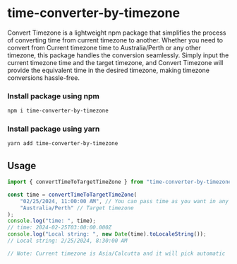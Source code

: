 # time-converter-by-timezone

Convert Timezone is a lightweight npm package that simplifies the process of converting time from current timezone to another. Whether you need to convert from Current timezone time to Australia/Perth or any other timezone, this package handles the conversion seamlessly. Simply input the current timezone time and the target timezone, and Convert Timezone will provide the equivalent time in the desired timezone, making timezone conversions hassle-free.

### Install package using npm

```bash
npm i time-converter-by-timezone
```

### Install package using yarn

```bash
yarn add time-converter-by-timezone
```

## Usage

```javascript
import { convertTimeToTargetTimeZone } from "time-converter-by-timezone";

const time = convertTimeToTargetTimeZone(
	"02/25/2024, 11:00:00 AM", // You can pass time as you want in any date format
	"Australia/Perth" // Target timezone
);
console.log("time: ", time);
// time: 2024-02-25T03:00:00.000Z
console.log("Local string: ", new Date(time).toLocaleString());
// Local string: 2/25/2024, 8:30:00 AM

// Note: Current timezone is Asia/Calcutta and it will pick automatic
```
